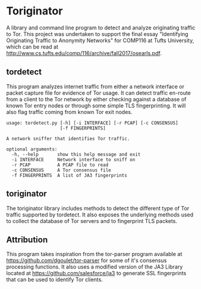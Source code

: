 # Toriginator
A library and command line program to detect and analyze originating traffic to
Tor. This project was undertaken to support the final essay "Identifying
Originating Traffic to Anonymity Networks" for COMP116 at Tufts University,
which can be read at http://www.cs.tufts.edu/comp/116/archive/fall2017/osearls.pdf.

## tordetect
This program analyzes internet traffic from either a network interface or
packet capture file for evidence of Tor usage. It can detect traffic en-route
from a client to the Tor network by either checking against a database of known
Tor entry nodes or through some simple TLS fingerprinting. It will also flag
traffic coming from known Tor exit nodes.

```
usage: tordetect.py [-h] [-i INTERFACE] [-r PCAP] [-c CONSENSUS]
                    [-f FINGERPRINTS]

A network sniffer that identifies Tor traffic.

optional arguments:
  -h, --help       show this help message and exit
  -i INTERFACE     Network interface to sniff on
  -r PCAP          A PCAP file to read
  -c CONSENSUS     A Tor consensus file
  -f FINGERPRINTS  A list of JA3 fingerprints
```

## toriginator
The toriginator library includes methods to detect the different type of Tor
traffic supported by tordetect. It also exposes the underlying methods used to
collect the database of Tor servers and to fingerprint TLS packets.

## Attribution
This program takes inspiration from the tor-parser program available at
https://github.com/dgoulet/tor-parser for some of it's consensus processing
functions. It also uses a modified version of the JA3 Library located at
https://github.com/salesforce/ja3 to generate SSL fingerprints that can be
used to identify Tor clients.
